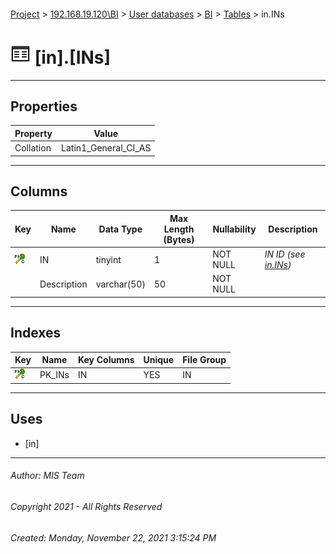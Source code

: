 #### 

[Project](../../../../index.md) > [192.168.19.120\\BI](../../../index.md) > [User databases](../../index.md) > [BI](../index.md) > [Tables](Tables.md) > in.INs

# ![Tables](../../../../Images/Table32.png) [in].[INs]

---

## <a name="#properties"></a>Properties

| Property | Value |
|---|---|
| Collation | Latin1_General_CI_AS |


---

## <a name="#columns"></a>Columns

| Key | Name | Data Type | Max Length (Bytes) | Nullability | Description |
|---|---|---|---|---|---|
| [![Cluster Primary Key PK_INs: IN](../../../../Images/pkcluster.png)](#indexes) | IN | tinyint | 1 | NOT NULL | _IN ID (see [in.INs](INs.md))_ |
|  | Description | varchar(50) | 50 | NOT NULL |  |


---

## <a name="#indexes"></a>Indexes

| Key | Name | Key Columns | Unique | File Group |
|---|---|---|---|---|
| [![Cluster Primary Key PK_INs: IN](../../../../Images/pkcluster.png)](#indexes) | PK_INs | IN | YES | IN |


---

## <a name="#uses"></a>Uses

* [in]


---

###### Author:  MIS Team

###### Copyright 2021 - All Rights Reserved

###### Created: Monday, November 22, 2021 3:15:24 PM

